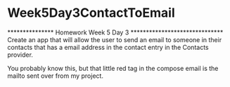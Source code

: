# Week5Day3ContactToEmail

***************  Homework Week 5 Day 3 ******************************
Create an app that will allow the user to send an email to someone in their contacts that has a email address in the contact entry in the Contacts provider.

You probably know this, but that little red tag in the compose email is the mailto sent over from my project.

